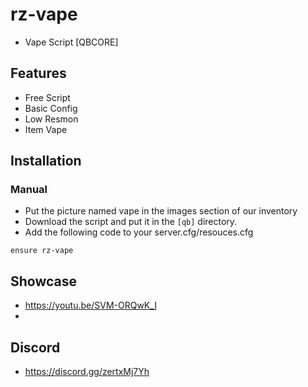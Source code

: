 # rz-vape
- Vape Script [QBCORE]

## Features
- Free Script
- Basic Config
- Low Resmon
- Item Vape

## Installation
### Manual
- Put the picture named vape in the images section of our inventory
- Download the script and put it in the `[qb]` directory.
- Add the following code to your server.cfg/resouces.cfg
```
ensure rz-vape
```
## Showcase
- https://youtu.be/SVM-ORQwK_I
- 
## Discord
- https://discord.gg/zertxMj7Yh
